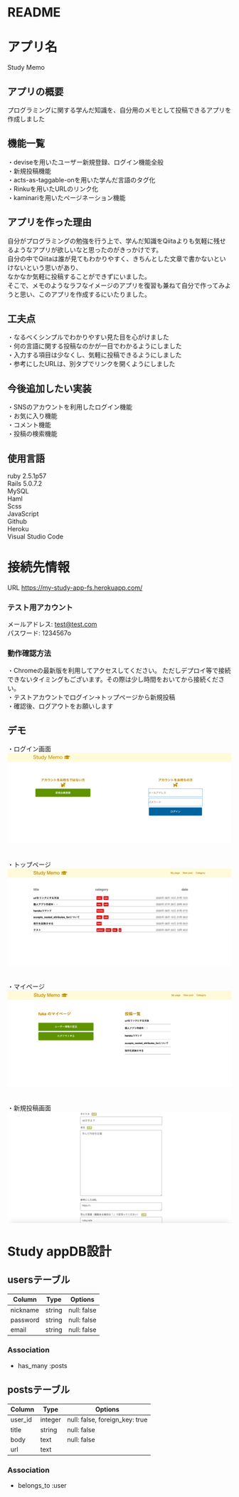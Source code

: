 # README

# アプリ名
Study Memo

## アプリの概要
プログラミングに関する学んだ知識を、自分用のメモとして投稿できるアプリを作成しました

## 機能一覧
・deviseを用いたユーザー新規登録、ログイン機能全般<br>
・新規投稿機能<br>
・acts-as-taggable-onを用いた学んだ言語のタグ化<br>
・Rinkuを用いたURLのリンク化<br>
・kaminariを用いたページネーション機能<br>

## アプリを作った理由
自分がプログラミングの勉強を行う上で、学んだ知識をQiitaよりも気軽に残せるようなアプリが欲しいなと思ったのがきっかけです。 <br>
自分の中でQiitaは誰が見てもわかりやすく、きちんとした文章で書かないといけないという思いがあり、<br>
なかなか気軽に投稿することができずにいました。<br>
そこで、メモのようなラフなイメージのアプリを復習も兼ねて自分で作ってみようと思い、このアプリを作成するにいたりました。
<br>

## 工夫点
・なるべくシンプルでわかりやすい見た目を心がけました<br>
・何の言語に関する投稿なのかが一目でわかるようにしました<br>
・入力する項目は少なくし、気軽に投稿できるようにしました<br>
・参考にしたURLは、別タブでリンクを開くようにしました

## 今後追加したい実装
・SNSのアカウントを利用したログイン機能<br>
・お気に入り機能<br>
・コメント機能<br>
・投稿の検索機能<br>

## 使用言語
ruby 2.5.1p57<br>
Rails 5.0.7.2<br>
MySQL<br>
Haml<br>
Scss<br>
JavaScript<br>
Github<br>
Heroku<br>
Visual Studio Code

# 接続先情報
URL https://my-study-app-fs.herokuapp.com/
### テスト用アカウント
  メールアドレス: test@test.com<br>
  パスワード: 1234567o

### 動作確認方法
・Chromeの最新版を利用してアクセスしてください。
ただしデプロイ等で接続できないタイミングもございます。その際は少し時間をおいてから接続ください。<br>
・テストアカウントでログイン→トップページから新規投稿<br>
・確認後、ログアウトをお願いします<br>

## デモ
・ログイン画面<br>
![ログイン画面](https://github.com/fuka-sato/Study/blob/master/app/assets/images/%E3%82%B9%E3%82%AF%E3%83%AA%E3%83%BC%E3%83%B3%E3%82%B7%E3%83%A7%E3%83%83%E3%83%88%202020-08-11%2021.02.32.png)<br>
<br>
<br>
・トップページ<br>
![トップページ](https://github.com/fuka-sato/Study/blob/master/app/assets/images/%E3%82%B9%E3%82%AF%E3%83%AA%E3%83%BC%E3%83%B3%E3%82%B7%E3%83%A7%E3%83%83%E3%83%88%202020-08-10%2021.39.15.png)<br>
<br>
<br>
・マイページ<br>
![マイページ](https://github.com/fuka-sato/Study/blob/master/app/assets/images/%E3%82%B9%E3%82%AF%E3%83%AA%E3%83%BC%E3%83%B3%E3%82%B7%E3%83%A7%E3%83%83%E3%83%88%202020-08-11%2021.06.21.png)<br>
<br>
<br>
・新規投稿画面<br>
![新規投稿画面](https://github.com/fuka-sato/Study/blob/master/app/assets/images/%E3%82%B9%E3%82%AF%E3%83%AA%E3%83%BC%E3%83%B3%E3%82%B7%E3%83%A7%E3%83%83%E3%83%88%202020-08-11%2021.04.48.png)
<br>



# Study appDB設計
## usersテーブル
|Column|Type|Options|
|------|----|-------|
|nickname|string|null: false|
|password|string|null: false|
|email|string|null: false|
### Association
- has_many :posts

## postsテーブル
|Column|Type|Options|
|------|----|-------|
|user_id|integer|null: false, foreign_key: true|
|title|string|null: false|
|body|text|null: false|
|url|text|

### Association
- belongs_to :user
